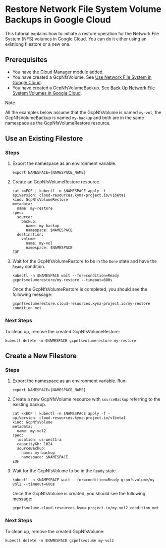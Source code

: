 # Restore Network File System Volume Backups in Google Cloud

This tutorial explains how to initiate a restore operation for the Network File System (NFS) volumes in Google Cloud. You can do it either using an existiong filestore or a new one.

## Prerequisites <!-- {docsify-ignore} -->

* You have the Cloud Manager module added.
* You have created a GcpNfsVolume. See [Use Network File System in Google Cloud](./01-20-20-gcp-nfs-volume.md).
* You have created a GcpNfsVolumeBackup. See [Back Up Network File System Volumes in Google Cloud](./01-20-21-gcp-nfs-volume-backup.md).

>[!NOTE]
>All the examples below assume that the GcpNfsVolume is named `my-vol`, the GcpNfsVolumeBackup is named `my-backup` 
and both are in the same namespace as the GcpNfsVolumeRestore resource.

## Use an Existing Filestore <!-- {docsify-ignore} -->

### Steps <!-- {docsify-ignore} -->

1. Export the namespace as an environment variable.

   ```shell
   export NAMESPACE={NAMESPACE_NAME}
   ```

2. Create an GcpNfsVolumeRestore resource.

   ```shell
   cat <<EOF | kubectl -n $NAMESPACE apply -f -
   apiVersion: cloud-resources.kyma-project.io/v1beta1
   kind: GcpNfsVolumeRestore
   metadata:
     name: my-restore
   spec:
     source:
       backup:
         name: my-backup
         namespace: $NAMESPACE
     destination:
       volume:
         name: my-vol
         namespace: $NAMESPACE
   EOF
   ```

3. Wait for the GcpNfsVolumeRestore to be in the `Done` state and have the `Ready` condition.

   ```shell
   kubectl -n $NAMESPACE wait --for=condition=Ready gcpnfsvolumerestore/my-restore --timeout=600s
   ```

   Once the GcpNfsVolumeRestore is completed, you should see the following message:

   ```console
   gcpnfsvolumerestore.cloud-resources.kyma-project.io/my-restore condition met
   ```

### Next Steps

To clean up, remove the created GcpNfsVolumeRestore:

   ```shell
   kubectl delete -n $NAMESPACE gcpnfsvolumerestore my-restore
   ```

## Create a New Filestore <!-- {docsify-ignore} -->

### Steps

1. Export the namespace as an environment variable. Run:

   ```shell
   export NAMESPACE={NAMESPACE_NAME}
   ```

2. Create a new GcpNfsVolume resource with `sourceBackup` referring to the existing backup.

   ```shell
   cat <<EOF | kubectl -n $NAMESPACE apply -f -
   apiVersion: cloud-resources.kyma-project.io/v1beta1
   kind: GcpNfsVolume
   metadata:
     name: my-vol2
   spec:
     location: us-west1-a
     capacityGb: 1024
     sourceBackup:
       name: my-backup
       namespace: $NAMESPACE
   EOF
   ```

3. Wait for the GcpNfsVolume to be in the `Ready` state.

   ```shell
   kubectl -n $NAMESPACE wait --for=condition=Ready gcpnfsvolume/my-vol2 --timeout=600s
   ```

   Once the GcpNfsVolume is created, you should see the following message:

   ```console
   gcpnfsvolume.cloud-resources.kyma-project.io/my-vol2 condition met
   ```

### Next Steps

To clean up, remove the created GcpNfsVolume:

   ```shell
   kubectl delete -n $NAMESPACE gcpnfsvolume my-vol2
   ```
